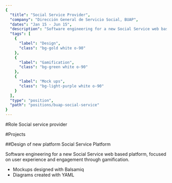 ```yaml
---
{
  "title": "Social Service Provider",
  "company": "Dirección General de Servicio Social, BUAP",
  "dates": "Jan 15 - Jun 15",
  "description": "Software engineering for a new Social Service web based platform, focused on user experience and engagement through gamification.",
  "tags": [
    {
      "label": "Design",
      "class": "bg-gold white o-90"
    },
    {
      "label": "Gamification",
      "class": "bg-green white o-90"
    },
    {
      "label": "Mock ups",
      "class": "bg-light-purple white o-90"
    }
  ],
  "type": "position",
  "path": "positions/buap-social-service"
}
---
```

#Role
Social service provider

#Projects

##Design of new platform Social Service Platform

Software engineering for a new Social Service web based platform, focused on user experience and engagement through gamification.

- Mockups designed with Balsamiq
- Diagrams created with YAML

